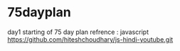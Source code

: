 # 75dayplan
day1 
starting of 75 day plan
refrence : javascript https://github.com/hiteshchoudhary/js-hindi-youtube.git